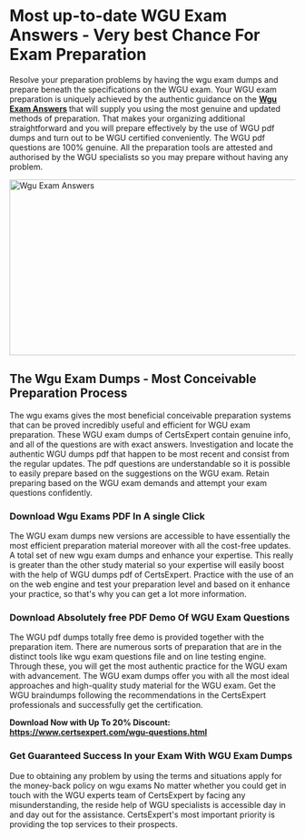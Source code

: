 <h1><strong>Most up-to-date WGU Exam Answers</span> - Very best Chance For Exam Preparation</strong></h1>
<p>Resolve your preparation problems by having the wgu exam dumps and prepare beneath the specifications on the WGU exam. Your WGU exam preparation is uniquely achieved by the authentic guidance on the <strong><a href="https://www.certsexpert.com/wgu-questions.html">Wgu Exam Answers</a> </strong>that will supply you using the most genuine and updated methods of preparation. That makes your organizing additional straightforward and you will prepare effectively by the use of WGU pdf dumps and turn out to be WGU certified conveniently. The WGU pdf questions are 100% genuine. All the preparation tools are attested and authorised by the WGU specialists so you may prepare without having any problem.</p>
<p><img src="https://i.ibb.co/HP11VXd/WGU.png" alt="Wgu Exam Answers" width="550" height="309" /></p>
<h2><strong>The&nbsp;Wgu Exam Dumps - Most Conceivable Preparation Process</strong></h2>
<p>The wgu exams gives the most beneficial conceivable preparation systems that can be proved incredibly useful and efficient for WGU exam preparation. These WGU exam dumps of CertsExpert contain genuine info, and all of the questions are with exact answers. Investigation and locate the authentic WGU dumps pdf that happen to be most recent and consist from the regular updates. The pdf questions are understandable so it is possible to easily prepare based on the suggestions on the WGU exam. Retain preparing based on the WGU exam demands and attempt your exam questions confidently.</p>
<h3><strong>Download&nbsp;Wgu Exams PDF In A single Click</strong></h3>
<p>The WGU exam dumps new versions are accessible to have essentially the most efficient preparation material moreover with all the cost-free updates. A total set of new wgu exam dumps and enhance your expertise. This really is greater than the other study material so your expertise will easily boost with the help of WGU dumps pdf of CertsExpert. Practice with the use of an on the web engine and test your preparation level and based on it enhance your practice, so that's why you can get a lot more information.</p>
<h3><strong>Download Absolutely free PDF Demo Of WGU Exam Questions</strong></h3>
<p>The WGU pdf dumps totally free demo is provided together with the preparation item. There are numerous sorts of preparation that are in the distinct tools like wgu exam questions file and on line testing engine. Through these, you will get the most authentic practice for the WGU exam with advancement. The WGU exam dumps offer you with all the most ideal approaches and high-quality study material for the WGU exam. Get the WGU braindumps following the recommendations in the CertsExpert professionals and successfully get the certification.</p>
<p><strong>Download Now with Up To 20% Discount: <a href="https://www.certsexpert.com/wgu-questions.html">https://www.certsexpert.com/wgu-questions.html</a></strong></p>
<h3><strong>Get Guaranteed Success In your Exam With WGU Exam Dumps<br /></strong></h3>
<p>Due to obtaining any problem by using the terms and situations apply for the money-back policy on wgu exams No matter whether you could get in touch with the WGU experts team of CertsExpert by facing any misunderstanding, the reside help of WGU specialists is accessible day in and day out for the assistance. CertsExpert's most important priority is providing the top services to their prospects.</p>

